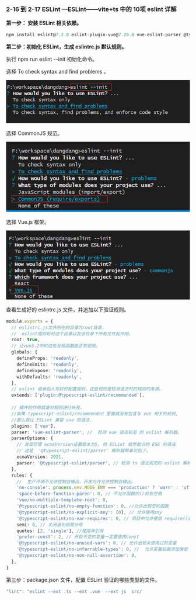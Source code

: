 ### 2-16 到 2-17  ESLint —ESLint——vite+ts 中的 10项 eslint 详解

**第一步： 安装 ESLint 相关依赖。**

```ts
npm install eslint@7.2.0 eslint-plugin-vue@7.20.0 vue-eslint-parser @typescript-eslint/parser @typescript-eslint/eslint-plugin -D
```

**第二步：初始化 ESLint，生成 eslintrc.js 默认规则。**

执行 npm run eslint --init  初始化命令。

选择 To check syntax and find problems 。

![image.png](assets/image-20220503132516-fa0oe39.png)

选择  CommonJS 规范。

![image.png](assets/image-20220503132839-g0ojv2j.png)

选择 Vue.js 框架。

![image.png](assets/image-20220503133022-a9mhzir.png)

查看生成好的 eslintrc.js 文件，并追加以下验证规则。

```ts
module.exports = {
  // eslintrc.js文件所在的目录为root目录，
  //  eslint规则将对这个目录以及该目录下所有文件起作用。
  root: true,
  // 让vue3.2中的这些全局函数能正常使用。
  globals: {
    defineProps: 'readonly',
    defineEmits: 'readonly',
    defineExpose: 'readonly',
    withDefaults: 'readonly',
  },
  // eslint 继承别人写好的配置规则，这些规则是检测语法时的规则的来源。
  extends: ['plugin:@typescript-eslint/recommended'],

  // 插件的作用就是对规则进行补充，
  //如果 typescript-eslint/recommended 里面就没有包含与 vue 相关的规则,
  //那么就让 ESLint 兼容 vue 的语法.
  plugins: ['vue'],
  parser: 'vue-eslint-parser', //  检测 vue 语法规范 的 eslint 解析器。
  parserOptions: {
    // 发现尽管 ecmaVersion设置版本为5, 但 ESLint 依然能识别 ES6 的语法
    // 这是  '@typescript-eslint/parser' 解析器帮着识别了。
    ecmaVersion: 2021,
    parser: '@typescript-eslint/parser', // 检测 ts 语法规范的 eslint 解析器
  },
  rules: {
    //  生产环境不允许控制台输出，开发允许允许控制台输出。
    'no-console': process.env.NODE_ENV === 'production' ? 'warn' : 'off',
    'space-before-function-paren': 0, // 不允许函数的()前有空格
    'vue/no-multiple-template-root': 0,
    '@typescript-eslint/no-empty-function': 0, //允许出现空的函数
    '@typescript-eslint/no-explicit-any': [0], // 允许使用any
    '@typescript-eslint/no-var-requires': 0, // 项目中允许使用 require()语法。
    semi: 0, // 关闭语句结尾分号
    quotes: [2, 'single'], //使用单引号
    'prefer-const': 2, // 开启不变的变量一定要使用const
    '@typescript-eslint/no-unused-vars': 0, // 允许出现未使用过的变量
    '@typescript-eslint/no-inferrable-types': 0, //  允许变量后面添加类型
    '@typescript-eslint/no-non-null-assertion': 0,
  },
}
```

 第三步：package.json 文件，配置 ESLint 验证的哪些类型的文件。

```ts
"lint": "eslint --ext .ts --ext .vue  --ext js  src/
```

